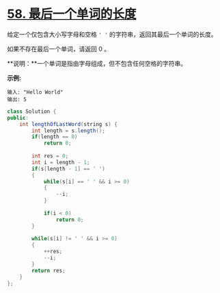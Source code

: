 # [58. 最后一个单词的长度](https://leetcode-cn.com/problems/length-of-last-word/)

给定一个仅包含大小写字母和空格 `' '` 的字符串，返回其最后一个单词的长度。

如果不存在最后一个单词，请返回 0 。

**说明：**一个单词是指由字母组成，但不包含任何空格的字符串。

**示例:**

```
输入: "Hello World"
输出: 5
```



```java
class Solution {
public:
    int lengthOfLastWord(string s) {
        int length = s.length();
        if(length == 0)
            return 0;
        
        int res = 0;
        int i = length - 1;
        if(s[length - 1] == ' ')
        { 
            while(s[i] == ' ' && i >= 0)
            {
                --i;
            }
            
            if(i < 0)
                return 0;
        }
        
        while(s[i] != ' ' && i >= 0)
        {
            ++res;
            --i;
        }
        return res;
    }
};
```

